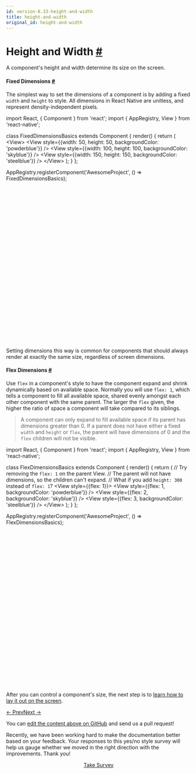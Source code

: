 ```yaml
---
id: version-0.33-height-and-width
title: height-and-width
original_id: height-and-width
---
```

<a id="content"></a><h1><a class="anchor" name="height-and-width"></a>Height and Width <a class="hash-link" href="docs/height-and-width.html#height-and-width">#</a></h1><div><p>A component's height and width determine its size on the screen.</p><h4><a class="anchor" name="fixed-dimensions"></a>Fixed Dimensions <a class="hash-link" href="docs/height-and-width.html#fixed-dimensions">#</a></h4><p>The simplest way to set the dimensions of a component is by adding a fixed <code>width</code> and <code>height</code> to style. All dimensions in React Native are unitless, and represent density-independent pixels.</p><div class="web-player"><div class="prism language-javascript">import React<span class="token punctuation">,</span> <span class="token punctuation">{</span> Component <span class="token punctuation">}</span> from <span class="token string">'react'</span><span class="token punctuation">;</span>
import <span class="token punctuation">{</span> AppRegistry<span class="token punctuation">,</span> View <span class="token punctuation">}</span> from <span class="token string">'react-native'</span><span class="token punctuation">;</span>

class <span class="token class-name">FixedDimensionsBasics</span> extends <span class="token class-name">Component</span> <span class="token punctuation">{</span>
  <span class="token function">render<span class="token punctuation">(</span></span><span class="token punctuation">)</span> <span class="token punctuation">{</span>
    <span class="token keyword">return</span> <span class="token punctuation">(</span>
      &lt;View<span class="token operator">&gt;</span>
        &lt;View style<span class="token operator">=</span><span class="token punctuation">{</span><span class="token punctuation">{</span>width<span class="token punctuation">:</span> <span class="token number">50</span><span class="token punctuation">,</span> height<span class="token punctuation">:</span> <span class="token number">50</span><span class="token punctuation">,</span> backgroundColor<span class="token punctuation">:</span> <span class="token string">'powderblue'</span><span class="token punctuation">}</span><span class="token punctuation">}</span> <span class="token operator">/</span><span class="token operator">&gt;</span>
        &lt;View style<span class="token operator">=</span><span class="token punctuation">{</span><span class="token punctuation">{</span>width<span class="token punctuation">:</span> <span class="token number">100</span><span class="token punctuation">,</span> height<span class="token punctuation">:</span> <span class="token number">100</span><span class="token punctuation">,</span> backgroundColor<span class="token punctuation">:</span> <span class="token string">'skyblue'</span><span class="token punctuation">}</span><span class="token punctuation">}</span> <span class="token operator">/</span><span class="token operator">&gt;</span>
        &lt;View style<span class="token operator">=</span><span class="token punctuation">{</span><span class="token punctuation">{</span>width<span class="token punctuation">:</span> <span class="token number">150</span><span class="token punctuation">,</span> height<span class="token punctuation">:</span> <span class="token number">150</span><span class="token punctuation">,</span> backgroundColor<span class="token punctuation">:</span> <span class="token string">'steelblue'</span><span class="token punctuation">}</span><span class="token punctuation">}</span> <span class="token operator">/</span><span class="token operator">&gt;</span>
      &lt;<span class="token operator">/</span>View<span class="token operator">&gt;</span>
    <span class="token punctuation">)</span><span class="token punctuation">;</span>
  <span class="token punctuation">}</span>
<span class="token punctuation">}</span><span class="token punctuation">;</span>

AppRegistry<span class="token punctuation">.</span><span class="token function">registerComponent<span class="token punctuation">(</span></span><span class="token string">'AwesomeProject'</span><span class="token punctuation">,</span> <span class="token punctuation">(</span><span class="token punctuation">)</span> <span class="token operator">=</span><span class="token operator">&gt;</span> FixedDimensionsBasics<span class="token punctuation">)</span><span class="token punctuation">;</span></div><iframe style="margin-top:4px;" width="880" height="420" data-src="//cdn.rawgit.com/dabbott/react-native-web-player/gh-v1.2.4/index.html#code=import%20React%2C%20%7B%20Component%20%7D%20from%20'react'%3B%0Aimport%20%7B%20AppRegistry%2C%20View%20%7D%20from%20'react-native'%3B%0A%0Aclass%20FixedDimensionsBasics%20extends%20Component%20%7B%0A%20%20render()%20%7B%0A%20%20%20%20return%20(%0A%20%20%20%20%20%20%3CView%3E%0A%20%20%20%20%20%20%20%20%3CView%20style%3D%7B%7Bwidth%3A%2050%2C%20height%3A%2050%2C%20backgroundColor%3A%20'powderblue'%7D%7D%20%2F%3E%0A%20%20%20%20%20%20%20%20%3CView%20style%3D%7B%7Bwidth%3A%20100%2C%20height%3A%20100%2C%20backgroundColor%3A%20'skyblue'%7D%7D%20%2F%3E%0A%20%20%20%20%20%20%20%20%3CView%20style%3D%7B%7Bwidth%3A%20150%2C%20height%3A%20150%2C%20backgroundColor%3A%20'steelblue'%7D%7D%20%2F%3E%0A%20%20%20%20%20%20%3C%2FView%3E%0A%20%20%20%20)%3B%0A%20%20%7D%0A%7D%3B%0A%0AAppRegistry.registerComponent('AwesomeProject'%2C%20()%20%3D%3E%20FixedDimensionsBasics)%3B" frameborder="0"></iframe></div><p>Setting dimensions this way is common for components that should always render at exactly the same size, regardless of screen dimensions.</p><h4><a class="anchor" name="flex-dimensions"></a>Flex Dimensions <a class="hash-link" href="docs/height-and-width.html#flex-dimensions">#</a></h4><p>Use <code>flex</code> in a component's style to have the component expand and shrink dynamically based on available space. Normally you will use <code>flex: 1</code>, which tells a component to fill all available space, shared evenly amongst each other component with the same parent. The larger the <code>flex</code> given, the higher the ratio of space a component will take compared to its siblings.</p><blockquote><p>A component can only expand to fill available space if its parent has dimensions greater than 0. If a parent does not have either a fixed <code>width</code> and <code>height</code> or <code>flex</code>, the parent will have dimensions of 0 and the <code>flex</code> children will not be visible.</p></blockquote><div class="web-player"><div class="prism language-javascript">import React<span class="token punctuation">,</span> <span class="token punctuation">{</span> Component <span class="token punctuation">}</span> from <span class="token string">'react'</span><span class="token punctuation">;</span>
import <span class="token punctuation">{</span> AppRegistry<span class="token punctuation">,</span> View <span class="token punctuation">}</span> from <span class="token string">'react-native'</span><span class="token punctuation">;</span>

class <span class="token class-name">FlexDimensionsBasics</span> extends <span class="token class-name">Component</span> <span class="token punctuation">{</span>
  <span class="token function">render<span class="token punctuation">(</span></span><span class="token punctuation">)</span> <span class="token punctuation">{</span>
    <span class="token keyword">return</span> <span class="token punctuation">(</span>
     <span class="token comment" spellcheck="true"> // Try removing the `flex: 1` on the parent View.
</span>     <span class="token comment" spellcheck="true"> // The parent will not have dimensions, so the children can't expand.
</span>     <span class="token comment" spellcheck="true"> // What if you add `height: 300` instead of `flex: 1`?
</span>      &lt;View style<span class="token operator">=</span><span class="token punctuation">{</span><span class="token punctuation">{</span>flex<span class="token punctuation">:</span> <span class="token number">1</span><span class="token punctuation">}</span><span class="token punctuation">}</span><span class="token operator">&gt;</span>
        &lt;View style<span class="token operator">=</span><span class="token punctuation">{</span><span class="token punctuation">{</span>flex<span class="token punctuation">:</span> <span class="token number">1</span><span class="token punctuation">,</span> backgroundColor<span class="token punctuation">:</span> <span class="token string">'powderblue'</span><span class="token punctuation">}</span><span class="token punctuation">}</span> <span class="token operator">/</span><span class="token operator">&gt;</span>
        &lt;View style<span class="token operator">=</span><span class="token punctuation">{</span><span class="token punctuation">{</span>flex<span class="token punctuation">:</span> <span class="token number">2</span><span class="token punctuation">,</span> backgroundColor<span class="token punctuation">:</span> <span class="token string">'skyblue'</span><span class="token punctuation">}</span><span class="token punctuation">}</span> <span class="token operator">/</span><span class="token operator">&gt;</span>
        &lt;View style<span class="token operator">=</span><span class="token punctuation">{</span><span class="token punctuation">{</span>flex<span class="token punctuation">:</span> <span class="token number">3</span><span class="token punctuation">,</span> backgroundColor<span class="token punctuation">:</span> <span class="token string">'steelblue'</span><span class="token punctuation">}</span><span class="token punctuation">}</span> <span class="token operator">/</span><span class="token operator">&gt;</span>
      &lt;<span class="token operator">/</span>View<span class="token operator">&gt;</span>
    <span class="token punctuation">)</span><span class="token punctuation">;</span>
  <span class="token punctuation">}</span>
<span class="token punctuation">}</span><span class="token punctuation">;</span>

AppRegistry<span class="token punctuation">.</span><span class="token function">registerComponent<span class="token punctuation">(</span></span><span class="token string">'AwesomeProject'</span><span class="token punctuation">,</span> <span class="token punctuation">(</span><span class="token punctuation">)</span> <span class="token operator">=</span><span class="token operator">&gt;</span> FlexDimensionsBasics<span class="token punctuation">)</span><span class="token punctuation">;</span></div><iframe style="margin-top:4px;" width="880" height="420" data-src="//cdn.rawgit.com/dabbott/react-native-web-player/gh-v1.2.4/index.html#code=import%20React%2C%20%7B%20Component%20%7D%20from%20'react'%3B%0Aimport%20%7B%20AppRegistry%2C%20View%20%7D%20from%20'react-native'%3B%0A%0Aclass%20FlexDimensionsBasics%20extends%20Component%20%7B%0A%20%20render()%20%7B%0A%20%20%20%20return%20(%0A%20%20%20%20%20%20%2F%2F%20Try%20removing%20the%20%60flex%3A%201%60%20on%20the%20parent%20View.%0A%20%20%20%20%20%20%2F%2F%20The%20parent%20will%20not%20have%20dimensions%2C%20so%20the%20children%20can't%20expand.%0A%20%20%20%20%20%20%2F%2F%20What%20if%20you%20add%20%60height%3A%20300%60%20instead%20of%20%60flex%3A%201%60%3F%0A%20%20%20%20%20%20%3CView%20style%3D%7B%7Bflex%3A%201%7D%7D%3E%0A%20%20%20%20%20%20%20%20%3CView%20style%3D%7B%7Bflex%3A%201%2C%20backgroundColor%3A%20'powderblue'%7D%7D%20%2F%3E%0A%20%20%20%20%20%20%20%20%3CView%20style%3D%7B%7Bflex%3A%202%2C%20backgroundColor%3A%20'skyblue'%7D%7D%20%2F%3E%0A%20%20%20%20%20%20%20%20%3CView%20style%3D%7B%7Bflex%3A%203%2C%20backgroundColor%3A%20'steelblue'%7D%7D%20%2F%3E%0A%20%20%20%20%20%20%3C%2FView%3E%0A%20%20%20%20)%3B%0A%20%20%7D%0A%7D%3B%0A%0AAppRegistry.registerComponent('AwesomeProject'%2C%20()%20%3D%3E%20FlexDimensionsBasics)%3B" frameborder="0"></iframe></div><p>After you can control a component's size, the next step is to <a href="/react-native/docs/flexbox.html" target="">learn how to lay it out on the screen</a>.</p></div><div class="docs-prevnext"><a class="docs-prev" href="docs/style.html#content">← Prev</a><a class="docs-next" href="docs/flexbox.html#content">Next →</a></div><p class="edit-page-block">You can <a target="_blank" href="https://github.com/facebook/react-native/blob/master/docs/HeightAndWidth.md">edit the content above on GitHub</a> and send us a pull request!</p><div class="survey"><div class="survey-image"></div><p>Recently, we have been working hard to make the documentation better based on your feedback. Your responses to this yes/no style survey will help us gauge whether we moved in the right direction with the improvements. Thank you!</p><center><a class="button" href="https://www.facebook.com/survey?oid=516954245168428">Take Survey</a></center></div>
